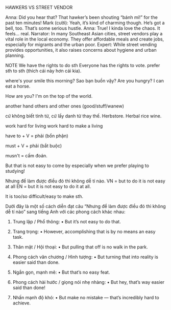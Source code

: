 HAWKERS VS STREET VENDOR

Anna:
Did you hear that? That hawker’s been shouting “bánh mì!” for the past ten minutes!
Mark (cười):
Yeah, it’s kind of charming though. He’s got a bell, too. That’s some serious hustle.
Anna:
True! I kinda love the chaos. It feels... real.
Narrator:
In many Southeast Asian cities, street vendors play a vital role in the local economy.
They offer affordable meals and create jobs, especially for migrants and the urban poor.
Expert:
While street vending provides opportunities, it also raises concerns about hygiene and urban planning.

NOTE
We have the rights to do sth
Everyone has the rights to vote.
prefer sth to sth (thích cái này hơn cái kia).

where's your smile this morning? Sao bạn buồn vậy?
Are you hungry?
I can eat a horse.

How are you?
I'm on the top of the world.

another hand
others
and other ones (good/stuff/wanew)

cứ không biết tính từ, cứ lấy danh từ thay thế.
Herbstore.
Herbal rice wine.

work hard for living
work hard to make a living


have to + V = phải (bổn phận)

must + V + phải (bắt buộc)

musn't = cấm đoán.

But that is not easy to come by especially when we prefer playing to studying!

Nhưng để làm được điều đó thì không dễ tí nào.
VN = but to do it is not easy at all
EN = but it is not easy to do it at all.

It is too/so difficult/easy to make sth.


Dưới đây là một số cách diễn đạt câu “Nhưng để làm được điều đó thì không dễ tí nào” sang tiếng Anh với các phong cách khác nhau:

1. Trung lập / Phổ thông:
	•	But it’s not easy to do that.

2. Trang trọng:
	•	However, accomplishing that is by no means an easy task.

3. Thân mật / Hội thoại:
	•	But pulling that off is no walk in the park.

4. Phong cách văn chương / Hình tượng:
	•	But turning that into reality is easier said than done.

5. Ngắn gọn, mạnh mẽ:
	•	But that’s no easy feat.

6. Phong cách hài hước / giọng nói nhẹ nhàng:
	•	But hey, that’s way easier said than done!

7. Nhấn mạnh độ khó:
	•	But make no mistake — that’s incredibly hard to achieve.



